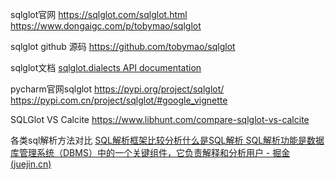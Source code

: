 
sqlglot官网
https://sqlglot.com/sqlglot.html
https://www.dongaigc.com/p/tobymao/sqlglot


sqlglot github 源码
https://github.com/tobymao/sqlglot

sqlglot文档
[sqlglot.dialects API documentation](https://sqlglot.com/sqlglot/dialects.html)


pycharm官网sqlglot
https://pypi.org/project/sqlglot/
https://pypi.com.cn/project/sqlglot/#google_vignette


SQLGlot VS Calcite
https://www.libhunt.com/compare-sqlglot-vs-calcite

各类sql解析方法对比
[SQL解析框架比较分析什么是SQL解析 SQL解析功能是数据库管理系统（DBMS）中的一个关键组件，它负责解释和分析用户 - 掘金 (juejin.cn)](https://juejin.cn/post/7345076635609186330)

